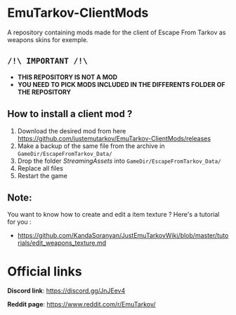 # EmuTarkov-ClientMods
A repository containing mods made for the client of Escape From Tarkov as weapons skins for exemple.

## **```/!\ IMPORTANT /!\```**
- **THIS REPOSITORY IS NOT A MOD**
- **YOU NEED TO PICK MODS INCLUDED IN THE DIFFERENTS FOLDER OF THE REPOSITORY**

## How to install a client mod ?

1. Download the desired mod from here https://github.com/justemutarkov/EmuTarkov-ClientMods/releases
2. Make a backup of the same file from the archive in `GameDir/EscapeFromTarkov_Data/`
3. Drop the folder *StreamingAssets* into `GameDir/EscapeFromTarkov_Data/`
4. Replace all files
5. Restart the game

## Note:
You want to know how to create and edit a item texture ? Here's a tutorial for you :
- https://github.com/KandaSoranyan/JustEmuTarkovWiki/blob/master/tutorials/edit_weapons_texture.md


# Official links
**Discord link**: https://discord.gg/JnJEev4

**Reddit page**: https://www.reddit.com/r/EmuTarkov/
